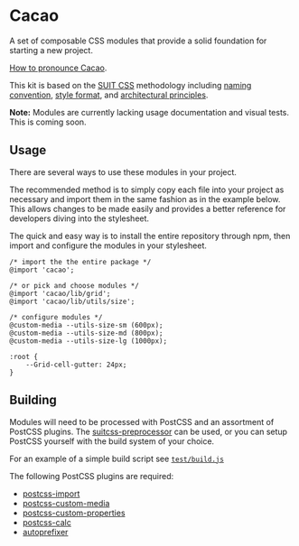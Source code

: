 # Cacao

A set of composable CSS modules that provide a solid foundation for starting
a new project.

[How to pronounce Cacao](https://www.youtube.com/watch?v=kVSIkXL_Nmo).

This kit is based on the [SUIT CSS](https://suitcss.github.io) methodology
including [naming convention](http://github.com/suitcss/suit/blob/master/doc/naming-conventions.md), 
[style format](http://github.com/suitcss/suit/blob/master/doc/STYLE.md#css),
and [architectural principles](http://github.com/suitcss/suit/blob/master/doc/design-principles.md).

**Note:** Modules are currently lacking usage documentation and visual tests. 
This is coming soon.


## Usage

There are several ways to use these modules in your project. 

The recommended method is to simply copy each file into your project as
necessary and import them in the same fashion as in the example below. This 
allows changes to be made easily and provides a better reference for 
developers diving into the stylesheet.

The quick and easy way is to install the entire repository through npm, 
then import and configure the modules in your stylesheet.

```
/* import the the entire package */
@import 'cacao';

/* or pick and choose modules */
@import 'cacao/lib/grid';
@import 'cacao/lib/utils/size';

/* configure modules */
@custom-media --utils-size-sm (600px);
@custom-media --utils-size-md (800px);
@custom-media --utils-size-lg (1000px);

:root {
    --Grid-cell-gutter: 24px;
}
```


## Building

Modules will need to be processed with PostCSS and an
assortment of PostCSS plugins. The
[suitcss-preprocessor](https://github.com/suitcss/preprocessor) can be used, 
or you can setup PostCSS yourself with the build system of your choice.

For an example of a simple build script see
[`test/build.js`](https://github.com/aptuitiv/cacao/blob/master/test/build.js)

The following PostCSS plugins are required:

- [postcss-import](https://github.com/postcss/postcss-import)
- [postcss-custom-media](https://github.com/postcss/postcss-custom-media)
- [postcss-custom-properties](https://github.com/postcss/postcss-custom-properties)
- [postcss-calc](https://github.com/postcss/postcss-calc)
- [autoprefixer](https://github.com/postcss/autoprefixer)
